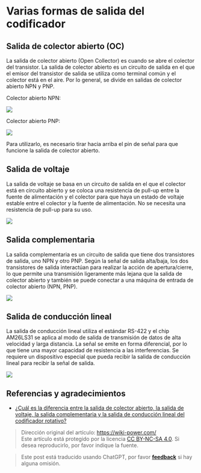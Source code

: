 # Varias formas de salida del codificador

## Salida de colector abierto (OC)

La salida de colector abierto (Open Collector) es cuando se abre el colector del transistor. La salida de colector abierto es un circuito de salida en el que el emisor del transistor de salida se utiliza como terminal común y el colector está en el aire. Por lo general, se divide en salidas de colector abierto NPN y PNP.

Colector abierto NPN:

![](https://wiki-media-1253965369.cos.ap-guangzhou.myqcloud.com/img/20211208154257.png)

Colector abierto PNP:

![](https://wiki-media-1253965369.cos.ap-guangzhou.myqcloud.com/img/20211208154320.png)

Para utilizarlo, es necesario tirar hacia arriba el pin de señal para que funcione la salida de colector abierto.

## Salida de voltaje

La salida de voltaje se basa en un circuito de salida en el que el colector está en circuito abierto y se coloca una resistencia de pull-up entre la fuente de alimentación y el colector para que haya un estado de voltaje estable entre el colector y la fuente de alimentación. No se necesita una resistencia de pull-up para su uso.

![](https://wiki-media-1253965369.cos.ap-guangzhou.myqcloud.com/img/20211208154330.png)

## Salida complementaria

La salida complementaria es un circuito de salida que tiene dos transistores de salida, uno NPN y otro PNP. Según la señal de salida alta/baja, los dos transistores de salida interactúan para realizar la acción de apertura/cierre, lo que permite una transmisión ligeramente más lejana que la salida de colector abierto y también se puede conectar a una máquina de entrada de colector abierto (NPN, PNP).

![](https://wiki-media-1253965369.cos.ap-guangzhou.myqcloud.com/img/20211208154343.png)

## Salida de conducción lineal

La salida de conducción lineal utiliza el estándar RS-422 y el chip AM26LS31 se aplica al modo de salida de transmisión de datos de alta velocidad y larga distancia. La señal se emite en forma diferencial, por lo que tiene una mayor capacidad de resistencia a las interferencias. Se requiere un dispositivo especial que pueda recibir la salida de conducción lineal para recibir la señal de salida.

![](https://wiki-media-1253965369.cos.ap-guangzhou.myqcloud.com/img/20211208154352.png)

## Referencias y agradecimientos

- [¿Cuál es la diferencia entre la salida de colector abierto, la salida de voltaje, la salida complementaria y la salida de conducción lineal del codificador rotativo?](https://blog.csdn.net/xuyaosong/article/details/78351208)

> Dirección original del artículo: <https://wiki-power.com/>  
> Este artículo está protegido por la licencia [CC BY-NC-SA 4.0](https://creativecommons.org/licenses/by/4.0/deed.zh). Si desea reproducirlo, por favor indique la fuente.

> Este post está traducido usando ChatGPT, por favor [**feedback**](https://github.com/linyuxuanlin/Wiki_MkDocs/issues/new) si hay alguna omisión.